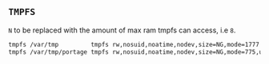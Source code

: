 ## `TMPFS`
`N` to be replaced with the amount of max ram tmpfs can access, i.e `8`.
```bash
tmpfs /var/tmp         tmpfs rw,nosuid,noatime,nodev,size=NG,mode=1777 0 0
tmpfs /var/tmp/portage tmpfs rw,nosuid,noatime,nodev,size=NG,mode=775,uid=portage,gid=portage,x-mount.mkdir=775 0 0
```